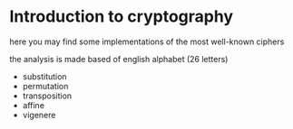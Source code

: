 # Introduction to cryptography

here you may find some implementations of the most well-known ciphers

the analysis is made based of english alphabet (26 letters)

- substitution
- permutation
- transposition
- affine
- vigenere
